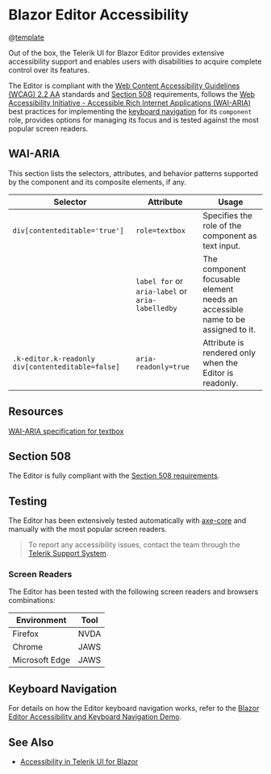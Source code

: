 
# Blazor Editor Accessibility

@[template](/_contentTemplates/common/parameters-table-styles.md#table-layout)

Out of the box, the Telerik UI for Blazor Editor provides extensive accessibility support and enables users with disabilities to acquire complete control over its features.

The Editor is compliant with the [Web Content Accessibility Guidelines (WCAG) 2.2 AA](https://www.w3.org/TR/WCAG22/) standards and [Section 508](https://www.section508.gov/) requirements, follows the [Web Accessibility Initiative - Accessible Rich Internet Applications (WAI-ARIA)](https://www.w3.org/WAI/ARIA/apg/) best practices for implementing the [keyboard navigation](#keyboard-navigation) for its `component` role, provides options for managing its focus and is tested against the most popular screen readers.

## WAI-ARIA

This section lists the selectors, attributes, and behavior patterns supported by the component and its composite elements, if any.

| Selector | Attribute | Usage |
| -------- | --------- | ----- |
| `div[contenteditable='true']` | `role=textbox` | Specifies the role of the component as text input. |
| | `label for` or `aria-label` or `aria-labelledby` | The component focusable element needs an accessible name to be assigned to it. |
| `.k-editor.k-readonly div[contenteditable=false]` | `aria-readonly=true` | Attribute is rendered only when the Editor is readonly. |

## Resources

[WAI-ARIA specification for textbox](https://www.w3.org/TR/wai-aria-1.2/#textbox)

## Section 508

The Editor is fully compliant with the [Section 508 requirements](http://www.section508.gov/).

## Testing

The Editor has been extensively tested automatically with [axe-core](https://github.com/dequelabs/axe-core) and manually with the most popular screen readers.

> To report any accessibility issues, contact the team through the [Telerik Support System](https://www.telerik.com/account/support-center).

### Screen Readers

The Editor has been tested with the following screen readers and browsers combinations:

| Environment | Tool |
| ----------- | ---- |
| Firefox | NVDA |
| Chrome | JAWS |
| Microsoft Edge | JAWS |

## Keyboard Navigation

For details on how the Editor keyboard navigation works, refer to the [Blazor Editor Accessibility and Keyboard Navigation Demo](https://demos.telerik.com/blazor-ui/editor/keyboard-navigation).

## See Also

* [Accessibility in Telerik UI for Blazor](slug:accessibility-overview)